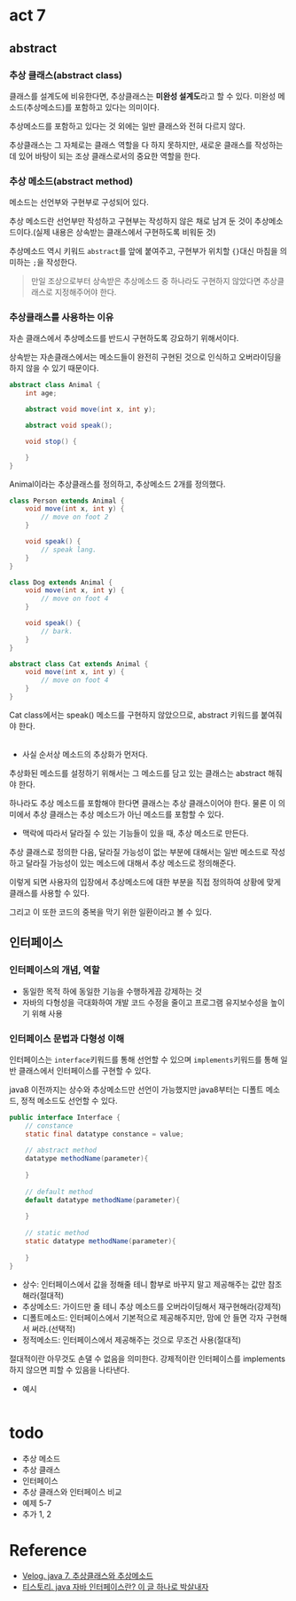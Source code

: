 # act 7

## abstract

### 추상 클래스(abstract class)

클래스를 설계도에 비유한다면, 추상클래스는 **미완성 설계도**라고 할 수 있다. 미완성 메소드(추상메소드)를 포함하고 있다는 의미이다.

추상메소드를 포함하고 있다는 것 외에는 일반 클래스와 전혀 다르지 않다.

추상클래스는 그 자체로는 클래스 역할을 다 하지 못하지만, 새로운 클래스를 작성하는 데 있어 바탕이 되는 조상 클래스로서의 중요한 역할을 한다.

### 추상 메소드(abstract method)

메소드는 선언부와 구현부로 구성되어 있다.

추상 메소드란 선언부만 작성하고 구현부는 작성하지 않은 채로 남겨 둔 것이 추상메소드이다.(실제 내용은 상속받는 클래스에서 구현하도록 비워둔 것)

추상메소드 역시 키워드 ```abstract```를 앞에 붙여주고, 구현부가 위치할 ```{}```대신 마침을 의미하는 ```;```을 작성한다.
> 만일 조상으로부터 상속받은 추상메소드 중 하나라도 구현하지 않았다면 추상클래스로 지정해주어야 한다.

### 추상클래스를 사용하는 이유

자손 클래스에서 추상메소드를 반드시 구현하도록 강요하기 위해서이다.

상속받는 자손클래스에서는 메소드들이 완전히 구현된 것으로 인식하고 오버라이딩을 하지 않을 수 있기 때문이다.

```java
abstract class Animal {
    int age;

    abstract void move(int x, int y);

    abstract void speak();

    void stop() {

    }
}
```

Animal이라는 추상클래스를 정의하고, 추상메소드 2개를 정의했다.

```java
class Person extends Animal {
    void move(int x, int y) {
        // move on foot 2
    }

    void speak() {
        // speak lang.
    }
}
```

```java
class Dog extends Animal {
    void move(int x, int y) {
        // move on foot 4
    }

    void speak() {
        // bark.
    }
}
```

```java
abstract class Cat extends Animal {
    void move(int x, int y) {
        // move on foot 4
    }
}
```

Cat class에서는 speak() 메소드를 구현하지 않았으므로, abstract 키워드를 붙여줘야 한다.
<br>
<br>

- 사실 순서상 메소드의 추상화가 먼저다.

추상화된 메소드를 설정하기 위해서는 그 메소드를 담고 있는 클래스는 abstract 해줘야 한다.

하나라도 추상 메소드를 포함해야 한다면 클래스는 추상 클래스이어야 한다.
물론 이 의미에서 추상 클래스는 추상 메소드가 아닌 메소드를 포함할 수 있다.


- 맥락에 따라서 달라질 수 있는 기능들이 있을 때, 추상 메소드로 만든다.

추상 클래스로 정의한 다음, 달라질 가능성이 없는 부분에 대해서는 일반 메소드로 작성하고 달라질 가능성이 있는 메소드에 대해서 추상 메소드로 정의해준다.

이렇게 되면 사용자의 입장에서 추상메소드에 대한 부분을 직접 정의하여 상황에 맞게 클래스를 사용할 수 있다.

그리고 이 또한 코드의 중복을 막기 위한 일환이라고 볼 수 있다.

## 인터페이스

### 인터페이스의 개념, 역할
- 동일한 목적 하에 동일한 기능을 수행하게끔 강제하는 것
- 자바의 다형성을 극대화하여 개발 코드 수정을 줄이고 프로그램 유지보수성을 높이기 위해 사용

### 인터페이스 문법과 다형성 이해
인터페이스는 ```interface```키워드를 통해 선언할 수 있으며 ```implements```키워드를 통해 일반 클래스에서 인터페이스를 구현할 수 있다.

java8 이전까지는 상수와 추상메소드만 선언이 가능했지만 java8부터는 디폴트 메소드, 정적 메소드도 선언할 수 있다.

```java
public interface Interface {
    // constance
    static final datatype constance = value;
    
    // abstract method
    datatype methodName(parameter){
        
    } 
    
    // default method
    default datatype methodName(parameter){
        
    }
    
    // static method
    static datatype methodName(parameter){
        
    }
}
```

- 상수: 인터페이스에서 값을 정해줄 테니 함부로 바꾸지 말고 제공해주는 값만 참조해라(절대적)
- 추상메소드: 가이드만 줄 테니 추상 메소드를 오버라이딩해서 재구현해라(강제적)
- 디폴트메소드: 인터페이스에서 기본적으로 제공해주지만, 맘에 안 들면 각자 구현해서 써라.(선택적)
- 정적메소드: 인터페이스에서 제공해주는 것으로 무조건 사용(절대적)

절대적이란 아무것도 손댈 수 없음을 의미한다. 강제적이란 인터페이스를 implements하지 않으면 피할 수 있음을 나타낸다.

- 예시
```java

```







# todo

- 추상 메소드
- 추상 클래스
- 인터페이스
- 추상 클래스와 인터페이스 비교
- 예제 5-7
- 추가 1, 2

# Reference
- [Velog. java 7. 추상클래스와 추상메소드](https://asfirstalways.tistory.com/165)
- [티스토리. java 자바 인터페이스란? 이 글 하나로 박살내자](https://limkydev.tistory.com/197)